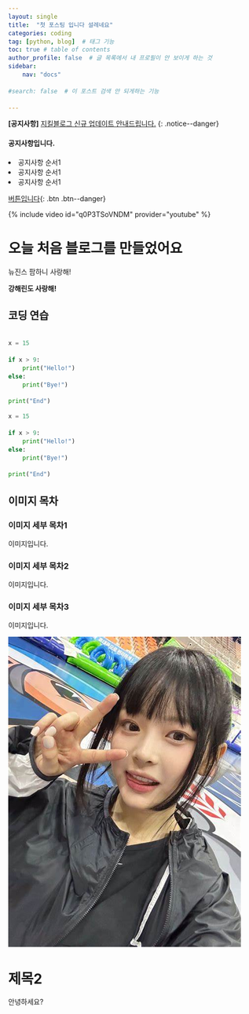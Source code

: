 ```yaml
---
layout: single
title:  "첫 포스팅 입니다 설레네요"
categories: coding
tag: [python, blog]  # 태그 기능
toc: true # table of contents
author_profile: false  # 글 목록에서 내 프로필이 안 보이게 하는 것
sidebar:
    nav: "docs"

#search: false  # 이 포스트 검색 안 되게하는 기능

---
```



**[공지사항]** [지킬블로그 신규 업데이트 안내드립니다.](https://mmistakes.github.io/minimal-mistakes/docs/quick-start-guide/)
{: .notice--danger}

<div class="notice--success">
<h4>공지사항입니다.</h4>
<u1>
    <li>공지사항 순서1</li>
    <li>공지사항 순서1</li>
    <li>공지사항 순서1</li>
</u1>
</div>

[버튼입니다](https://google.com){: .btn .btn--danger}

{% include video id="q0P3TSoVNDM" provider="youtube" %}


# 오늘 처음 블로그를 만들었어요 

뉴진스 팜하니 사랑해!

**강해린도 사랑해!**



## 코딩 연습




```python

x = 15

if x > 9:
    print("Hello!")
else:
    print("Bye!")

print("End")

```

```python
x = 15

if x > 9:
    print("Hello!")
else:
    print("Bye!")

print("End")
```



## 이미지 목차

### 이미지 세부 목차1

이미지입니다.

### 이미지 세부 목차2

이미지입니다.

### 이미지 세부 목차3

이미지입니다.

![Hanni](../images/2024-03-01-first/Hanni.png)



# 제목2

안녕하세요?

